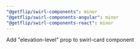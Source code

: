 ```yaml
---
"@getflip/swirl-components": minor
"@getflip/swirl-components-angular": minor
"@getflip/swirl-components-react": minor
---
```


Add "elevation-level" prop to swirl-card component
